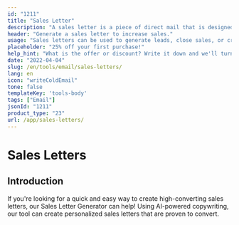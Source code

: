 ```yaml
---
id: "1211"
title: "Sales Letter"
description: "A sales letter is a piece of direct mail that is designed to generate sales. It is a letter that is sent to potential customers or clients, and it usually contains a special offer or discount. Sales letters can be used to generate leads, close sales, or create brand awareness."
header: "Generate a sales letter to increase sales."
usage: "Sales letters can be used to generate leads, close sales, or create brand awareness."
placeholder: "25% off your first purchase!"
help_hint: "What is the offer or discount? Write it down and we'll turn it into a sales letter."
date: "2022-04-04"
slug: /en/tools/email/sales-letters/
lang: en
icon: "writeColdEmail"
tone: false
templateKey: 'tools-body'
tags: ["Email"]
jsonId: "1211"
product_type: "23"
url: /app/sales-letters/
---
```


# Sales Letters

## Introduction

If you're looking for a quick and easy way to create high-converting sales letters, our Sales Letter Generator can help! Using AI-powered copywriting, our tool can create personalized sales letters that are proven to convert.
